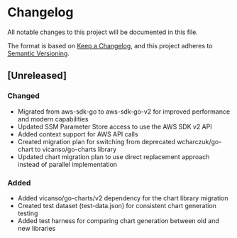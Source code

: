 # Changelog

All notable changes to this project will be documented in this file.

The format is based on [Keep a Changelog](https://keepachangelog.com/en/1.0.0/),
and this project adheres to [Semantic Versioning](https://semver.org/spec/v2.0.0.html).

## [Unreleased]

### Changed
- Migrated from aws-sdk-go to aws-sdk-go-v2 for improved performance and modern capabilities
- Updated SSM Parameter Store access to use the AWS SDK v2 API
- Added context support for AWS API calls
- Created migration plan for switching from deprecated wcharczuk/go-chart to vicanso/go-charts library
- Updated chart migration plan to use direct replacement approach instead of parallel implementation

### Added
- Added vicanso/go-charts/v2 dependency for the chart library migration
- Created test dataset (test-data.json) for consistent chart generation testing
- Added test harness for comparing chart generation between old and new libraries
